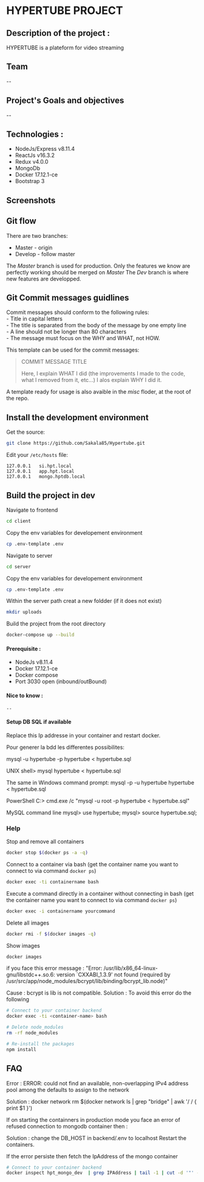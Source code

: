 HYPERTUBE PROJECT
=========================

## Description of the project :

HYPERTUBE is a plateform for video streaming

## Team 
 --

## Project's Goals and objectives
 --

## Technologies :
 - NodeJs/Express v8.11.4
 - ReactJs v16.3.2
 - Redux v4.0.0
 - MongoDb
 - Docker 17.12.1-ce
 - Bootstrap 3

## Screenshots

## Git flow
There are two branches:
 - Master - origin
 - Develop - follow master

The *Master* branch is used for production. Only the features we know are perfectly working should be merged on *Master* 
The *Dev* branch is where new features are developped.

## Git Commit messages guidlines

Commit messages should conform to the following rules:  
	- Title in capital letters  
	- The title is separated from the body of the message by one empty line  
	- A line should not be longer than 80 characters  
	- The message must focus on the WHY and WHAT, not HOW.  
  
This template can be used for the commit messages:  

> COMMIT MESSAGE TITLE
> 
> Here, I explain WHAT I did (the improvements I made to the code, what I removed
> from it, etc...)
> I alos explain WHY I did it.
  
A template ready for usage is also avaible in the *misc* floder, at the root of the repo.  

## Install the development environment

Get the source:

```bash
git clone https://github.com/Sakala85/Hypertube.git
```

Edit your `/etc/hosts` file:

```
127.0.0.1   si.hpt.local
127.0.0.1   app.hpt.local
127.0.0.1   mongo.hptdb.local
```

## Build the project in dev

Navigate to frontend

```bash
cd client
```

Copy the env variables for developement environment

```bash
cp .env-template .env
```

Navigate to server

```bash
cd server
```

Copy the env variables for developement environment

```bash
cp .env-template .env
```

Within the server path creat a new foldder (if it does not exist)

```bash
mkdir uploads
```

Build the project from the root directory
```bash
docker-compose up --build
```

#### Prerequisite :
 - NodeJs v8.11.4
 - Docker 17.12.1-ce
 - Docker compose
 - Port 3030 open (inbound/outBound)

#### Nice to know :
	--

#### Setup DB SQL if available
Replace this Ip addresse in your container and restart docker.

Pour generer la bdd les differentes possibilites:

mysql -u hypertube -p hypertube < hypertube.sql

UNIX
shell> mysql hypertube < hypertube.sql

The same in Windows command prompt:
mysql -p -u hypertube hypertube < hypertube.sql

PowerShell
C:\> cmd.exe /c "mysql -u root -p hypertube < hypertube.sql"

MySQL command line
mysql> use hypertube;
mysql> source hypertube.sql;


### Help

Stop and remove all containers

```bash
docker stop $(docker ps -a -q)
```

Connect to a container via bash (get the container name you want to connect to via command `docker ps`)
```bash
docker exec -ti containername bash
```

Execute a command directly in a container without connecting in bash (get the container name you want to connect to via command `docker ps`)

```bash
docker exec -i containername yourcommand
```

Delete all images 

```bash
docker rmi -f $(docker images -q)
```

Show images 

```bash
docker images
```

if you face this error message :
"Error: /usr/lib/x86_64-linux-gnu/libstdc++.so.6: version `CXXABI_1.3.9' not found (required by /usr/src/app/node_modules/bcrypt/lib/binding/bcrypt_lib.node)"

Cause : bcrypt is lib is not compatible.
Solution : To avoid this error do the following

```bash
# Connect to your container backend
docker exec -ti <container-name> bash

# Delete node_modules
rm -rf node_modules

# Re-install the packages
npm install
```

## FAQ

Error :
ERROR: could not find an available, non-overlapping IPv4 address pool among the defaults to assign to the network

Solution :
docker network rm $(docker network ls | grep "bridge" | awk '/ / { print $1 }')

If on starting the containners in production mode 
you face an error of refused connection to mongodb container then :

Solution : change the DB_HOST in backend/.env to localhost
Restart the containers.

If the error persiste then fetch the IpAddress of the mongo container 

```bash
# Connect to your container backend
docker inspect hpt_mongo_dev  | grep IPAddress | tail -1 | cut -d '"' -f4
```